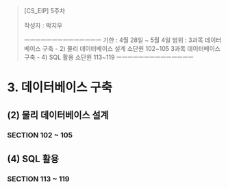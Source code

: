 > [CS_EIP] 5주차
>
> 작성자 : 박지우
>
> ㅡㅡㅡㅡㅡㅡㅡㅡㅡㅡㅡㅡㅡㅡ
> 기한 : 4월 28일 ~ 5월 4일
> 범위 : 
> 3과목 데이터베이스 구축 - 2) 물리 데이터베이스 설계
> 소단원 102~105
> 3과목 데이터베이스 구축 - 4) SQL 활용 
> 소단원 113~119
> ㅡㅡㅡㅡㅡㅡㅡㅡㅡㅡㅡㅡㅡㅡ

# 3. 데이터베이스 구축

## (2) 물리 데이터베이스 설계

### SECTION 102 ~ 105





## (4) SQL 활용

### SECTION 113 ~ 119



